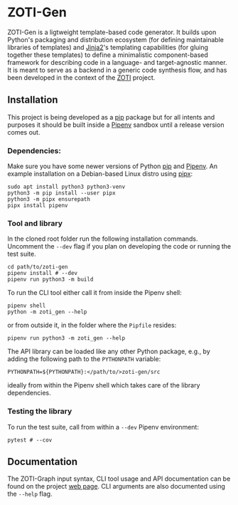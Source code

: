 ZOTI-Gen
========

ZOTI-Gen is a ligtweight template-based code generator. It builds upon
Python's packaging and distribution ecosystem (for defining
maintainable libraries of templates) and
[Jinja2](https://jinja.palletsprojects.com)'s templating capabilities
(for gluing together these templates) to define a minimalistic
component-based framework for describing code in a language- and
target-agnostic manner. It is meant to serve as a backend in a generic
code synthesis flow, and has been developed in the context of the
[ZOTI](https://ericsson.github.io/zoti) project.

Installation
------------

This project is being developed as a
[pip](https://packaging.python.org/en/latest/key_projects/#pip)
package but for all intents and purposes it should be built inside a
[Pipenv](https://pipenv.pypa.io/en/latest/) sandbox until a release
version comes out.

### Dependencies:

Make sure you have some newer versions of Python
[pip](https://pip.pypa.io/en/stable/) and
[Pipenv](https://pipenv.pypa.io/en/latest/). An example installation
on a Debian-based Linux distro using [pipx](https://pypa.github.io/pipx/):

```shell
sudo apt install python3 python3-venv
python3 -m pip install --user pipx
python3 -m pipx ensurepath
pipx install pipenv
```

### Tool and library

In the cloned root folder run the following installation
commands. Uncomment the `--dev` flag if you plan on developing the
code or running the test suite.

```shell
cd path/to/zoti-gen
pipenv install # --dev
pipenv run python3 -m build
```

To run the CLI tool either call it from inside the Pipenv shell:

```shell
pipenv shell
python -m zoti_gen --help
```

or from outside it, in the folder where the `Pipfile` resides:

```shell
pipenv run python3 -m zoti_gen --help
```

The API library can be loaded like any other Python package, e.g., by
adding the following path to the `PYTHONPATH` variable:

```
PYTHONPATH=${PYTHONPATH}:</path/to/>zoti-gen/src
```

ideally from within the Pipenv shell which takes care of the library
dependencies.

### Testing the library

To run the test suite, call from within a `--dev` Pipenv environment:

```shell
pytest # --cov
```

Documentation
-------------

The ZOTI-Graph input syntax, CLI tool usage and API documentation can
be found on the project [web
page](https://ericsson.github.io/zoti/zoti-gen). CLI arguments are
also documented using the `--help` flag.
